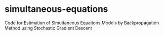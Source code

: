 # simultaneous-equations
Code for Estimation of Simultaneous Equations Models by Backpropagation Method using Stochastic Gradient Descent
